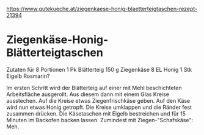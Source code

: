 https://www.gutekueche.at/ziegenkaese-honig-blaetterteigtaschen-rezept-21394

# Ziegenkäse-Honig-Blätterteigtaschen

Zutaten für 8 Portionen
1 	Pk 	Blätterteig
150 	g 	Ziegenkäse
8 	EL 	Honig
1 	Stk 	Eigelb
Rosmarin?

Im ersten Schritt wird der Blätterteig auf einer mit Mehl beschichteten Arbeitsfläche ausgerollt. Aus diesem dann mit einem Glas Kreise ausstechen. Auf die Kreise etwas Ziegenfrischkäse geben.
Auf den Käse wird nun etwas Honig getropft. Die Kreise umklappen und die Ränder fest zusammen drücken. Die Käsetaschen mit Eigelb bestreichen und für 15 Minuten im Backofen backen lassen.
 Zumindest mit Ziegen-"Schafskäse": Meh. 